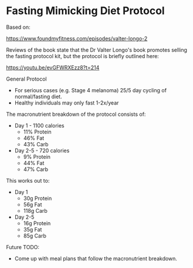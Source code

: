 # Fasting Mimicking Diet Protocol

Based on:

https://www.foundmyfitness.com/episodes/valter-longo-2

Reviews of the book state that the Dr Valter Longo's book promotes selling the fasting protocol kit, but the protocol
is briefly outlined here:

https://youtu.be/evGFWRXEzz8?t=214

General Protocol

* For serious cases (e.g. Stage 4 melanoma) 25/5 day cycling of normal/fasting diet.
* Healthy individuals may only fast 1-2x/year

The macronutrient breakdown of the protocol consists of:

* Day 1 - 1100 calories
  * 11% Protein
  * 46% Fat
  * 43% Carb
* Day 2-5 - 720 calories
  * 9% Protein
  * 44% Fat
  * 47% Carb

This works out to:

* Day 1
  * 30g Protein
  * 56g Fat
  * 118g Carb
* Day 2-5
  * 16g Protein
  * 35g Fat
  * 85g Carb

Future TODO:

* Come up with meal plans that follow the macronutrient breakdown.
